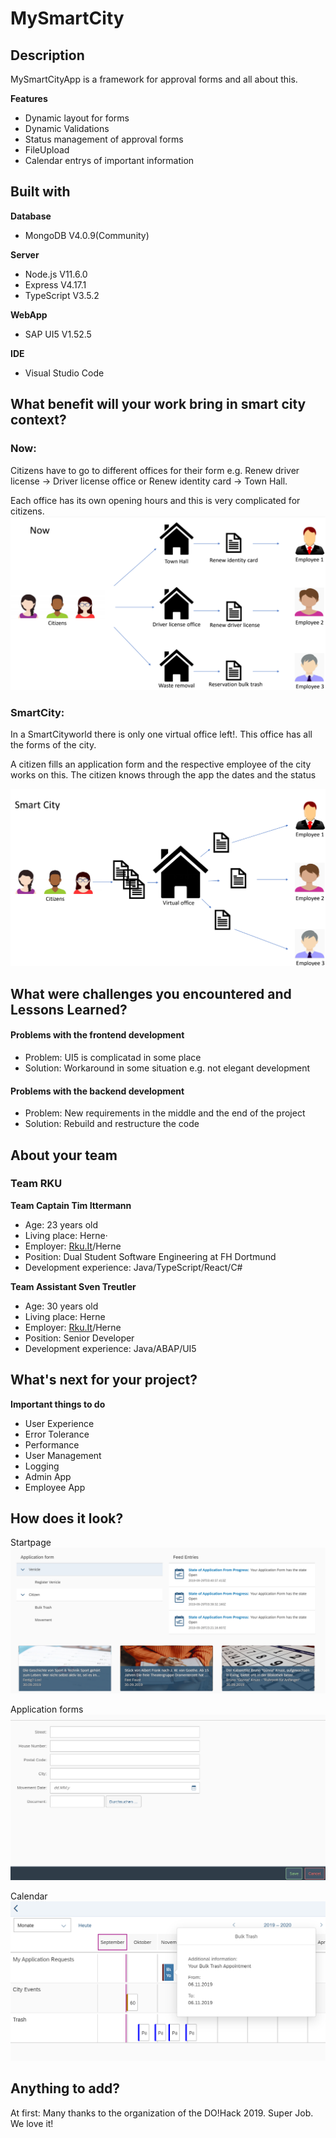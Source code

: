 # MySmartCity

## Description 
MySmartCityApp is a framework for approval forms and all about this.

**Features**
* Dynamic layout for forms
* Dynamic Validations
* Status management of approval forms
* FileUpload
* Calendar entrys of important information



## Built with
**Database**
* MongoDB V4.0.9(Community)

**Server**
* Node.js V11.6.0
* Express V4.17.1
* TypeScript V3.5.2

**WebApp**
* SAP UI5 V1.52.5

**IDE**
* Visual Studio Code


## What benefit will your work bring in smart city context?

### Now:

Citizens have to go to different offices for their form e.g. Renew driver license -> Driver license office or Renew identity card -> Town Hall.

Each office has its own opening hours and this is very complicated for citizens.
![now](Now.PNG)

### SmartCity:

In a SmartCityworld there is only one virtual office left!.
This office has all the forms of the city.

A citizen fills an application form and the respective employee of the city works on this.
The citizen knows through the app the dates and the status

![future](future2.PNG)

## What were challenges you encountered and Lessons Learned?
#### Problems with the frontend development
* Problem: UI5 is complicatad in some place
* Solution: Workaround in some situation e.g. not elegant development

#### Problems with the backend development
* Problem: New requirements in the middle and the end of the project
* Solution: Rebuild and restructure the code


## About your team

### **Team RKU**

**Team Captain Tim Ittermann**
 * Age: 23 years old
 * Living place: Herne⋅
 * Employer: [Rku.It](http://www.rku-it.de)/Herne
 * Position: Dual Student Software Engineering at FH Dortmund
 * Development experience: Java/TypeScript/React/C#

**Team Assistant Sven Treutler**
 * Age: 30 years old
 * Living place: Herne
 * Employer: [Rku.It](http://www.rku-it.de)/Herne
 * Position: Senior Developer 
 * Development experience: Java/ABAP/UI5

## What's next for your project?

**Important things to do**
* User Experience
* Error Tolerance
* Performance
* User Management
* Logging
* Admin App
* Employee App

## How does it look?
Startpage
![Startpage](startpage.PNG)

Application forms
![appform](appform.PNG)

Calendar
![calendar](calendar.PNG)
## Anything to add?
At first: Many thanks to the organization of the DO!Hack 2019. Super Job. We love it!

